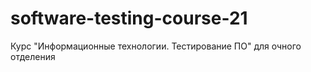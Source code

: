 # software-testing-course-21
Курс "Информационные технологии. Тестирование ПО" для очного отделения

